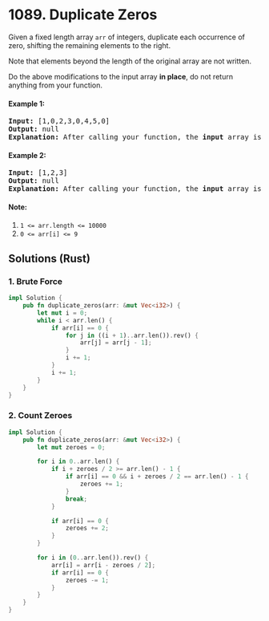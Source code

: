 # 1089. Duplicate Zeros
Given a fixed length array ```arr``` of integers, duplicate each occurrence of zero, shifting the remaining elements to the right.

Note that elements beyond the length of the original array are not written.

Do the above modifications to the input array **in place**, do not return anything from your function.

#### Example 1:
<pre>
<strong>Input:</strong> [1,0,2,3,0,4,5,0]
<strong>Output:</strong> null
<strong>Explanation:</strong> After calling your function, the <strong>input</strong> array is modified to: [1,0,0,2,3,0,0,4]
</pre>

#### Example 2:
<pre>
<strong>Input:</strong> [1,2,3]
<strong>Output:</strong> null
<strong>Explanation:</strong> After calling your function, the <strong>input</strong> array is modified to: [1,2,3]
</pre>

#### Note:
1. ```1 <= arr.length <= 10000```
2. ```0 <= arr[i] <= 9```

## Solutions (Rust)

### 1. Brute Force
```Rust
impl Solution {
    pub fn duplicate_zeros(arr: &mut Vec<i32>) {
        let mut i = 0;
        while i < arr.len() {
            if arr[i] == 0 {
                for j in ((i + 1)..arr.len()).rev() {
                    arr[j] = arr[j - 1];
                }
                i += 1;
            }
            i += 1;
        }
    }
}
```

### 2. Count Zeroes
```Rust
impl Solution {
    pub fn duplicate_zeros(arr: &mut Vec<i32>) {
        let mut zeroes = 0;

        for i in 0..arr.len() {
            if i + zeroes / 2 >= arr.len() - 1 {
                if arr[i] == 0 && i + zeroes / 2 == arr.len() - 1 {
                    zeroes += 1;
                }
                break;
            }

            if arr[i] == 0 {
                zeroes += 2;
            }
        }

        for i in (0..arr.len()).rev() {
            arr[i] = arr[i - zeroes / 2];
            if arr[i] == 0 {
                zeroes -= 1;
            }
        }
    }
}
```
